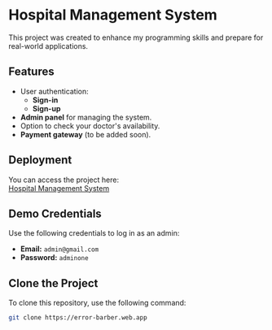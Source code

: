# Hospital Management System

This project was created to enhance my programming skills and prepare for real-world applications.

## Features
- User authentication:
  - **Sign-in**
  - **Sign-up**
- **Admin panel** for managing the system.
- Option to check your doctor's availability.
- **Payment gateway** (to be added soon).

## Deployment
You can access the project here:  
[Hospital Management System](https://error-barber.web.app)

## Demo Credentials
Use the following credentials to log in as an admin:  
- **Email:** `admin@gmail.com`  
- **Password:** `adminone`

## Clone the Project
To clone this repository, use the following command:

```bash
git clone https://error-barber.web.app
